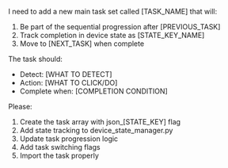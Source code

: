 I need to add a new main task set called [TASK_NAME] that will:
1. Be part of the sequential progression after [PREVIOUS_TASK]
2. Track completion in device state as [STATE_KEY_NAME]
3. Move to [NEXT_TASK] when complete

The task should:
- Detect: [WHAT TO DETECT]
- Action: [WHAT TO CLICK/DO]
- Complete when: [COMPLETION CONDITION]

Please:
1. Create the task array with json_[STATE_KEY] flag
2. Add state tracking to device_state_manager.py
3. Update task progression logic
4. Add task switching flags
5. Import the task properly